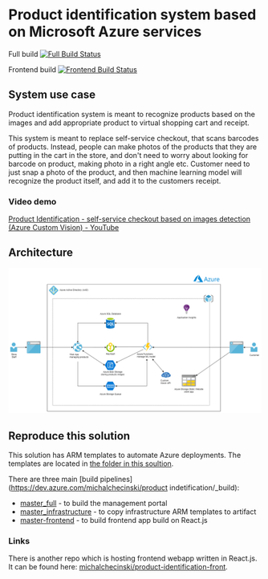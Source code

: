 # Product identification system based on Microsoft Azure services

Full build [![Full Build Status](https://dev.azure.com/michalchecinski/product%20indetification/_apis/build/status/master_full?branchName=master)](https://dev.azure.com/michalchecinski/product%20indetification/_build/latest?definitionId=8&branchName=master)

Frontend build [![Frontend Build Status](https://dev.azure.com/michalchecinski/product%20indetification/_apis/build/status/master-frontend?branchName=master)](https://dev.azure.com/michalchecinski/product%20indetification/_build/latest?definitionId=11&branchName=master)

## System use case

Product identification system is meant to recognize products based on the images and add appropriate product to virtual shopping cart and receipt.

This system is meant to replace self-service checkout, that scans barcodes of products. Instead, people can make photos of the products that they are putting in the cart in the store, and don't need to worry about looking for barcode on product, making photo in a right angle etc. Customer need to just snap a photo of the product, and then machine learning model will recognize the product itself, and add it to the customers receipt.

### Video demo

[Product Identification - self-service checkout based on images detection (Azure Custom Vision) - YouTube](https://www.youtube.com/watch?v=Z0kb-IF13vo&list=PLPZAYWSrZqficrP4EO-EOTYEPvGO6mECd&index=3)

## Architecture

![Azure architecture for solution](https://github.com/michalchecinski/product-identification/blob/master/images/arch.png)

## Reproduce this solution

This solution has ARM templates to automate Azure deployments. The templates are located in [the folder in this soultion](https://github.com/michalchecinski/product-identification/tree/master/src/ProductIdentification.AzureRG).

There are three main [build pipelines](https://dev.azure.com/michalchecinski/product indetification/_build):

- [master_full](https://dev.azure.com/michalchecinski/product%20indetification/_build?definitionId=8) - to build the management portal
- [master_infrastructure](https://dev.azure.com/michalchecinski/product%20indetification/_build?definitionId=12) - to copy infrastructure ARM templates to artifact
- [master-frontend](https://dev.azure.com/michalchecinski/product%20indetification/_build?definitionId=11) - to build frontend app build on React.js

### Links

There is another repo which is hosting frontend webapp written in React.js. It can be found here: [michalchecinski/product-identification-front](https://github.com/michalchecinski/product-identification-front).
